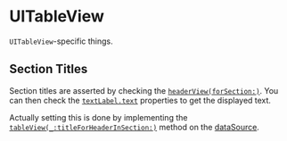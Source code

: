 # UITableView

`UITableView`-specific things.

## Section Titles

Section titles are asserted by checking the [`headerView(forSection:)`](https://developer.apple.com/documentation/uikit/uitableview/1614965-headerview). You can then check the [`textLabel.text`](https://developer.apple.com/documentation/uikit/uitableviewheaderfooterview/1624912-textlabel) properties to get the displayed text.

Actually setting this is done by implementing the [`tableView(_:titleForHeaderInSection:)`](https://developer.apple.com/documentation/uikit/uitableviewdatasource/1614850-tableview) method on the [dataSource](https://developer.apple.com/documentation/uikit/uitableviewdatasource).

